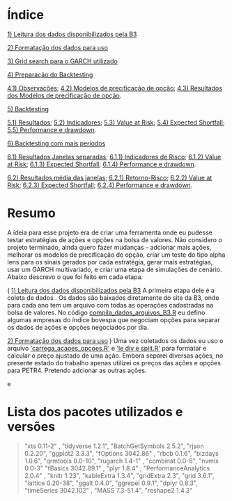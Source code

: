# Índice

[1) Leitura dos dados disponibilizados pela B3](.//Lendo%20Arquivos%20da%20B3/)

[2) Formatação dos dados para uso](.//Formatando%20os%20Dados/)

[3) Grid search para o GARCH utilizado](.//Grid%20search%20Garch/)

[4) Preparação do Backtesting](.//Gerando%20Dados%20para%20o%20Backtesting/)

[4.1) Observações](.//Gerando%20Dados%20para%20o%20Backtesting#observação-sobre-os-preços-simulados);
[4.2) Modelos de precificação de opção](.//Gerando%20Dados%20para%20o%20Backtesting#modelos-para-precificação-utilizados);
[4.3) Resultados dos Modelos de precificação de opção](.//Gerando%20Dados%20para%20o%20Backtesting/README.md#resultados).

[5) Backtesting](.//backtesting/)

[5.1) Resultados](.//backtesting#resultados);
[5.2) Indicadores](.//backtesting#indicadores);
[5.3) Value at Risk](.//backtesting#var);
[5.4) Expected Shortfall](.//backtesting#es);
[5.5) Performance e drawdown](.//backtesting#performance-e-drawdown).

[6) Backtesting com mais periodos](.//backtesting%20varios%20anos)

[6.1) Resultados Janelas separadas](.//backtesting%20varios%20anos#resultados-janelas-separadas);
[6.1.1) Indicadores de Risco](.//backtesting%20varios%20anos#indicadores);
[6.1.2) Value at Risk](.//backtesting%20varios%20anos#value-at-risk);
[6.1.3) Expected Shortfall](.//backtesting%20varios%20anos#expected-shortfall);
[6.1.4) Performance e drawdown](.//backtesting%20varios%20anos#performance-e-drawdown).

[6.2) Resultados média das janelas](.//backtesting%20varios%20anos#resultados-média-das-janelas);
[6.2.1) Retorno-Risco](.//backtesting%20varios%20anos#retorno-risco);
[6.2.2) Value at Risk](.//backtesting%20varios%20anos#var);
[6.2.3) Expected Shortfall](.//backtesting%20varios%20anos#es);
[6.2.4) Performance e drawdown](.//backtesting%20varios%20anos#performance-e-drawdown-1).

# Resumo

A ídeia para esse projeto era de criar uma ferramenta onde eu pudesse testar estratégias de ações e opções na bolsa de valores. Não considero o projeto terminado, ainda quero fazer mudanças - adcionar mais ações, melhorar os modelos de precificação de opção, criar um teste do tipo alpha lens para os sinais gerados por cada estratégia, gerar mais estratégias, usar um GARCH multivariado, e criar uma etapa de simulações de cenário. Abaixo descrevo o que foi feito em cada etapa.

( [1) Leitura dos dados disponibilizados pela B3](.//Lendo%20Arquivos%20da%20B3/) A primeira etapa dele é a coleta de dados  . Os dados são baixados diretamente do site da B3, onde para cada ano tem um arquivo com todas as operações cadastradas na bolsa de valores. No código [compila_dados_arquivos_B3.R](Lendo%20Arquivos%20da%20B3/compila_dados_arquivos_B3.R) eu defino algumas empresas do índice bovespa que negociam opções para separar os dados de ações e opções negociados por dia.

[2) Formatação dos dados para uso](.//Formatando%20os%20Dados/) ) Uma vez coletados os dados eu uso o arquivo ['carrega_acaoes_opcoes.R'](carrega_acaoes_opcoes.R) e ['le div e split.R'](le%20div%20e%20split.R) para formatar e calcular o preço ajustado de uma ação. Embora separei diversas ações, no presente estado do trabalho apenas utilizei os preços das ações e opções para PETR4. Pretendo adcionar as outras ações.

e 



# Lista dos pacotes utilizados e versões
>"xts 0.11-2" ,
"tidyverse 1.2.1",
"BatchGetSymbols 2.5.2",
"rjson 0.2.20",
"ggplot2 3.3.3",
"fOptions 3042.86" ,
"rbcb 0.1.6",
"bizdays 1.0.6",
"qrmtools 0.0-10",
"rugarch 1.4-1" ,
"combinat 0.0-8",
"nvmix 0.0-3" 
"fBasics 3042.89.1" ,
"plyr 1.8.4" ,
"PerformanceAnalytics 2.0.4" ,
"knitr 1.23",
"kableExtra 1.3.4",
"gridExtra 2.3",
"grid 3.6.1",
"lattice 0.20-38",
"ggalt 0.4.0",
"ggrepel 0.9.1",
"dplyr 0.8.3",
"timeSeries 3042.102" ,
"MASS 7.3-51.4",
"reshape2 1.4.3"
